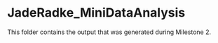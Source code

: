 # JadeRadke_MiniDataAnalysis

This folder contains the output that was generated during Milestone 2.